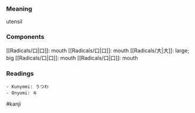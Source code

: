 ### Meaning

utensil

### Components

[[Radicals/口|口]]: mouth [[Radicals/口|口]]: mouth [[Radicals/大|大]]: large; big [[Radicals/口|口]]: mouth [[Radicals/口|口]]: mouth

### Readings

```
- Kunyomi: うつわ
- Onyomi: キ
```

#kanji